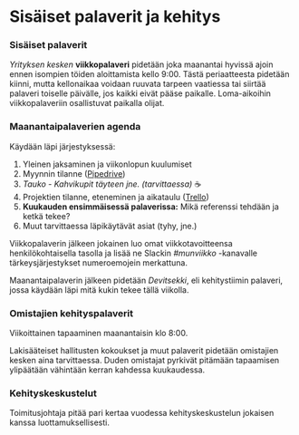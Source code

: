 # Sisäiset palaverit ja kehitys

### Sisäiset palaverit <a href="#sisaeiset-palaverit" id="sisaeiset-palaverit"></a>

_Yrityksen kesken_ **viikkopalaveri** pidetään joka maanantai hyvissä ajoin ennen isompien töiden aloittamista kello 9:00. Tästä periaatteesta pidetään kiinni, mutta kellonaikaa voidaan ruuvata tarpeen vaatiessa tai siirtää palaveri toiselle päivälle, jos kaikki eivät pääse paikalle. Loma-aikoihin viikkopalaveriin osallistuvat paikalla olijat.

### Maanantaipalaverien agenda

Käydään läpi järjestyksessä:

1. Yleinen jaksaminen ja viikonlopun kuulumiset
2. Myynnin tilanne ([Pipedrive](https://digitoimistodudeoy-07a88c.pipedrive.com/))
3. _Tauko - Kahvikupit täyteen jne. (tarvittaessa)_ ☕️
4. Projektien tilanne, eteneminen ja aikataulu ([Trello](https://trello.com/b/OkWcwoTl/projektit))
5. **Kuukauden ensimmäisessä palaverissa:** Mikä referenssi tehdään ja ketkä tekee?
6. Muut tarvittaessa läpikäytävät asiat (tyhy, jne.)

Viikkopalaverin jälkeen jokainen luo omat viikkotavoitteensa henkilökohtaisella tasolla ja lisää ne Slackin _#munviikko_ -kanavalle tärkeysjärjestykset numeroemojein merkattuna.

Maanantaipalaverin jälkeen pidetään _Devitsekki_, eli kehitystiimin palaveri, jossa käydään läpi mitä kukin tekee tällä viikolla.

### Omistajien kehityspalaverit

Viikoittainen tapaaminen maanantaisin klo 8:00.

Lakisääteiset hallitusten kokoukset ja muut palaverit pidetään omistajien kesken aina tarvittaessa. Duden omistajat pyrkivät pitämään tapaamisen ylipäätään vähintään kerran kahdessa kuukaudessa.

### Kehityskeskustelut

Toimitusjohtaja pitää pari kertaa vuodessa kehityskeskustelun jokaisen kanssa luottamuksellisesti.
